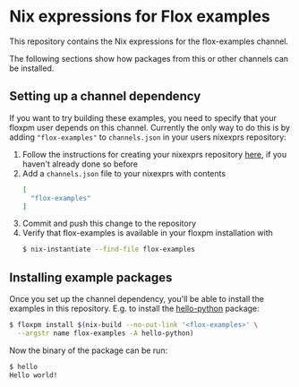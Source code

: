 # Nix expressions for Flox examples

This repository contains the Nix expressions for the flox-examples channel.

The following sections show how packages from this or other channels can be installed.

## Setting up a channel dependency

If you want to try building these examples, you need to specify that your floxpm user depends on this channel. Currently the only way to do this is by adding `"flox-examples"` to `channels.json` in your users nixexprs repository:

1. Follow the instructions for creating your nixexprs repository [here](https://beta.floxdev.com/docs/developer-guide/getting-started/), if you haven't already done so before
2. Add a `channels.json` file to your nixexprs with contents
    ```json
    [
      "flox-examples"
    ]
    ```
3. Commit and push this change to the repository
4. Verify that flox-examples is available in your floxpm installation with
    ```bash
    $ nix-instantiate --find-file flox-examples
    ```

## Installing example packages

Once you set up the channel dependency, you'll be able to install the examples in this repository. E.g. to install the [hello-python](./pkgs/hello-python) package:

```bash
$ floxpm install $(nix-build --no-out-link '<flox-examples>' \
  --argstr name flox-examples -A hello-python)
```

Now the binary of the package can be run:

```bash
$ hello
Hello world!
```
